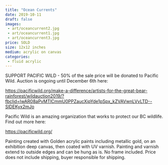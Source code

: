```yaml
---
title: "Ocean Currents"
date: 2019-10-11
draft: false
images:
 - art/oceancurrent2.jpg
 - art/oceancurrent1.jpg
 - art/oceancurrent3.jpg
price: SOLD
size: 12x12 inches
medium: acrylic on canvas
categories:
 - fluid acrylic
---
```


SUPPORT PACIFIC WILD - 50% of the sale price will be donated to Pacific Wild. Auction is ongoing until December 6th here:

<https://pacificwild.org/make-a-difference/artists-for-the-great-bear-rainforest/wildauction2019/?fbclid=IwAR08aPvMTlCmmU0PPZaucXipYde1pSpx_kZVAVwnLVvLTD--SlDEKyx2mJo>

Pacific Wild is an amazing organization that works to protect our BC wildlife. Find out more here:

<https://pacificwild.org/>

Painting created with Golden acrylic paints including metallic gold, on an exhibition deep canvas, then coated with UV varnish. Painting and varnish extend to outside edges and can be hung as is. No frame included. Price does not include shipping, buyer responsible for shipping.